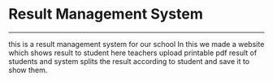 # Result Management System
_______________________
 this is a result management system for our school 
In this we made a website which shows result to student 
here teachers upload printable pdf result of students and system splits the result according to student
and save it to show them.

